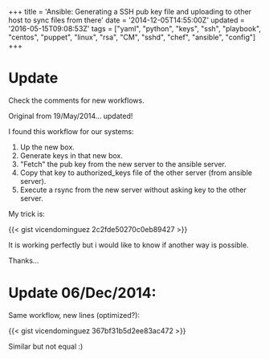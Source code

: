 +++
title = 'Ansible: Generating a SSH pub key file and uploading to other host to sync files from there'
date = '2014-12-05T14:55:00Z'
updated = '2016-05-15T09:08:53Z'
tags = ["yaml", "python", "keys", "ssh", "playbook", "centos", "puppet", "linux", "rsa", "CM", "sshd", "chef", "ansible", "config"]
+++

# Update

Check the comments for new workflows.

Original from 19/May/2014... updated!

I found this workflow for our systems:

1. Up the new box.
2. Generate keys in that new box.
3. "Fetch" the pub key from the new server to the ansible server.
4. Copy that key to authorized_keys file of the other server (from ansible server).
5. Execute a rsync from the new server without asking key to the other server.

My trick is:

{{< gist vicendominguez 2c2fde50270c0eb89427 >}}

It is working perfectly but i would like to know if another way is possible.

Thanks...

# Update 06/Dec/2014:

Same workflow, new lines (optimized?):

{{< gist vicendominguez 367bf31b5d2ee83ac472 >}}

Similar but not equal :)
